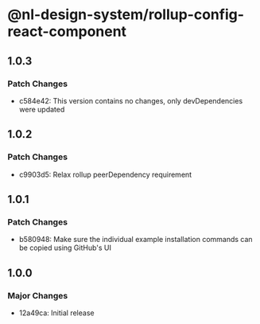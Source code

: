 # @nl-design-system/rollup-config-react-component

## 1.0.3

### Patch Changes

- c584e42: This version contains no changes, only devDependencies were updated

## 1.0.2

### Patch Changes

- c9903d5: Relax rollup peerDependency requirement

## 1.0.1

### Patch Changes

- b580948: Make sure the individual example installation commands can be copied using GitHub's UI

## 1.0.0

### Major Changes

- 12a49ca: Initial release
